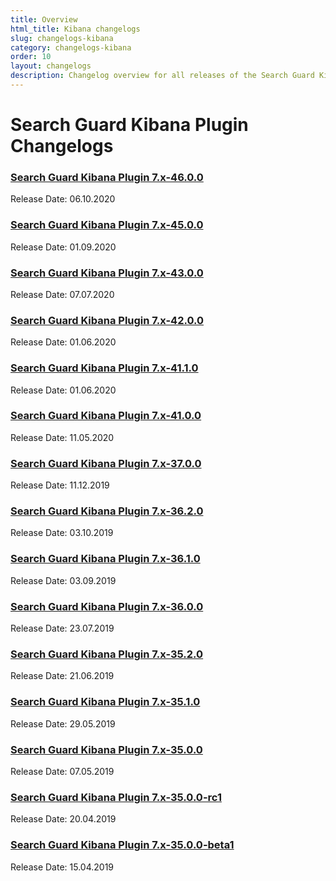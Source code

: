 ```yaml
---
title: Overview
html_title: Kibana changelogs
slug: changelogs-kibana
category: changelogs-kibana
order: 10
layout: changelogs
description: Changelog overview for all releases of the Search Guard Kibana Plugin that adds access control and session management.
---
```


<!---
Copyright 2020 floragunn GmbH
-->

# Search Guard Kibana Plugin Changelogs


### [Search Guard Kibana Plugin 7.x-46.0.0](changelog_kibana_7_x_46_0_0.md)

Release Date: 06.10.2020

### [Search Guard Kibana Plugin 7.x-45.0.0](changelog_kibana_7_x_45_0_0.md)

Release Date: 01.09.2020

### [Search Guard Kibana Plugin 7.x-43.0.0](changelog_kibana_7_x_43_0_0.md)

Release Date: 07.07.2020

### [Search Guard Kibana Plugin 7.x-42.0.0](changelog_kibana_7_x_42_0_0.md)

Release Date: 01.06.2020

### [Search Guard Kibana Plugin 7.x-41.1.0](changelog_kibana_7_x_41_1_0.md)

Release Date: 01.06.2020

### [Search Guard Kibana Plugin 7.x-41.0.0](changelog_kibana_7_x_41_0_0.md)

Release Date: 11.05.2020

### [Search Guard Kibana Plugin 7.x-37.0.0](changelog_kibana_7_x_37_0_0.md)

Release Date: 11.12.2019

### [Search Guard Kibana Plugin 7.x-36.2.0](changelog_kibana_7_x_36_2_0.md)

Release Date: 03.10.2019

### [Search Guard Kibana Plugin 7.x-36.1.0](changelog_kibana_7_x_36_1_0.md)

Release Date: 03.09.2019

### [Search Guard Kibana Plugin 7.x-36.0.0](changelog_kibana_7_x_36_0_0.md)

Release Date: 23.07.2019

### [Search Guard Kibana Plugin 7.x-35.2.0](changelog_kibana_7_x_35_2_0.md)

Release Date: 21.06.2019

### [Search Guard Kibana Plugin 7.x-35.1.0](changelog_kibana_7_x_35_1_0.md)

Release Date: 29.05.2019


### [Search Guard Kibana Plugin 7.x-35.0.0](changelog_kibana_7_x_35_0_0.md)

Release Date: 07.05.2019

### [Search Guard Kibana Plugin 7.x-35.0.0-rc1](changelog_kibana_7_x_35_0_0_rc1.md)

Release Date: 20.04.2019

### [Search Guard Kibana Plugin 7.x-35.0.0-beta1](changelog_kibana_7_x_35_0_0_beta1.md)

Release Date: 15.04.2019

